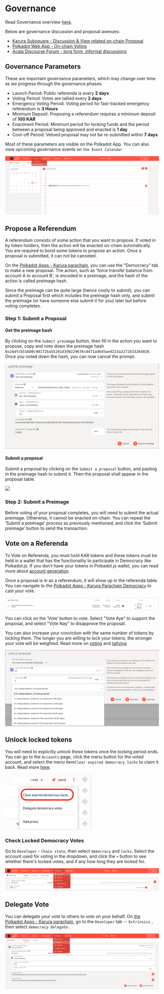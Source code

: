 # Governance

Read Governance overview [here](../../learn/governance-overview/).

Below are governance discussion and proposal avenues:

* [Karura Subsquare - Discussion & View related on-chain Proposal](https://karura.subsquare.io/)
* [Polkadot Web App - On-chain Voting](https://polkadot.js.org/apps/?rpc=wss%3A%2F%2Fkarura-rpc-1.aca-api.network#/extrinsics)
* [Acala Discourse Forum - long form, informal discussions](https://acala.discourse.group/c/karura/)

## Governance Parameters

These are important governance parameters, which may change over time as we progress through the governance phases.

* Launch Period: Public referenda is every **2 days**
* Voting Period: Votes are tallied every **2 days**
* Emergency Voting Period: Voting period for fast-tracked emergency referendum is **3 Hours**
* Minimum Deposit: Proposing a referendum requires a minimum deposit of **100 KAR**
* Enactment Period: Minimum period for locking funds and the period between a proposal being approved and enacted is **1 day**
* Cool-off Period: Vetoed proposal may not be re-submitted within **7 days**

Most of these parameters are visible on the Polkadot App. You can also view upcoming governance events on `the Event Calendar`

![](../../.gitbook/assets/screen-shot-2021-07-15-at-2.20.23-pm.png)

## Propose a Referendum

A referendum consists of some action that you want to propose. If voted in by token holders, then the action will be enacted on-chain automatically. You are required to bond some tokens to propose an action. Once a proposal is submitted, it can not be canceled.&#x20;

On the [Polkadot Apps - Karura parachain](https://polkadot.js.org/apps/?rpc=wss%3A%2F%2Fkarura-rpc-1.aca-api.network#/democracy), you can use the “Democracy” tab to make a new proposal. The action, such as 'force transfer balance from account A to account B', is encoded in a preimage, and the hash of the action is called preimage hash.&#x20;

Since the preimage can be quite large (hence costly to submit), you can submit a Proposal first which includes the preimage hash only, and submit the preimage (or have someone else submit it for you) later but before voting completes.

### Step 1: Submit a Proposal

#### Get the preimage hash&#x20;

By clicking on the `Submit preimage` button, then fill in the action you want to propose, copy and note down the preimage hash `0x244fcb51680c90172ba55241d3d9229676c4471a4645aed223a2272b33264026`. Once you noted down the hash, you can now cancel the prompt.&#x20;

![](../../.gitbook/assets/screen-shot-2021-07-09-at-6.34.14-pm.png)

#### Submit a proposal

Submit a proposal by clicking on the `Submit a proposal` button, and pasting in the preimage hash to submit it. Then the proposal shall appear in the proposal table.&#x20;

![](https://lh5.googleusercontent.com/pzSjpt4wxQscdDdnjIFNE0iCRxLcPGHdJoEfXXaf8E7FIHfg66C0FSKIaoky0QMa3v0sl\_E9LoJ1x0b\_30X-2zzAZBZbijf8RhuMu\_1J2UFapoaaDl0cIE58l7k3nw30nYaK0rCu)

### Step 2: Submit a Preimage

Before voting of your proposal completes, you will need to submit the actual preimage. Otherwise, it cannot be enacted on-chain. You can repeat the ‘Submit a preimage’ process as previously mentioned, and click the ‘Submit preimage’ button to send the transaction.

## Vote on a Referenda

To Vote on Referenda, you must hold KAR tokens and these tokens must be held in a wallet that has the functionality to participate in Democracy like Polkadot.js. If you don't have your tokens in Polkadot.js wallet, you can read more about [account generation](https://wiki.acala.network/karura/get-started/karura-account).

Once a proposal is in as a referendum, it will show up in the referenda table. You can navigate to the [Polkadot Apps - Karura Parachain Democracy](https://polkadot.js.org/apps/?rpc=wss%3A%2F%2Fkarura-rpc-1.aca-api.network#/democracy) to cast your vote.

![](../../.gitbook/assets/screen-shot-2021-07-12-at-10.39.29-am.png)

You can click on the ‘Vote’ button to vote. Select "Vote Aye" to support the proposal, and select "Vote Nay" to disapprove the proposal.&#x20;

You can also increase your conviction with the same number of tokens by locking them. The longer you are willing to lock your tokens, the stronger your vote will be weighted. Read more on [voting](https://wiki.polkadot.network/docs/maintain-guides-democracy/#voting-on-a-proposal) and [tallying](https://wiki.polkadot.network/docs/learn-governance#tallying).

![](../../.gitbook/assets/screen-shot-2021-07-21-at-5.02.21-pm.png)

## Unlock locked tokens

You will need to explicitly unlock these tokens once the locking period ends. You can go to the `Accounts` page, click the menu button for the voted account, and select the menu item`Clear expired democracy locks` to claim it back. Read more [here](https://wiki.polkadot.network/docs/maintain-guides-democracy/#unlocking-locked-tokens).&#x20;

![](../../.gitbook/assets/screen-shot-2021-07-20-at-10.11.09-am.png)

### Check Locked Democracy Votes

Go to `Developer` - `Chain state`, then select `democracy` and `locks`. Select the account used for voting in the dropdown, and click the `+` button to see whether there's locked votes, and if any how long they are locked for.

![](../../.gitbook/assets/screen-shot-2021-07-21-at-5.04.35-pm.png)

## Delegate Vote

You can delegate your vote to others to vote on your behalf. On [the Polkadot Apps - Karura parachain,](https://polkadot.js.org/apps/?rpc=wss%3A%2F%2Fkarura-rpc-1.aca-api.network#/extrinsics) go to the `Developer` tab -- `Extrinsics` , then select `democracy.delegate` .

![](<../../.gitbook/assets/screen-shot-2021-07-09-at-7.05.20-pm (1).png>)
